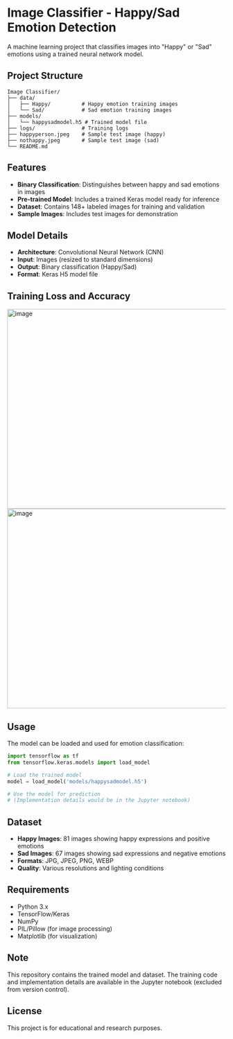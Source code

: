 # Image Classifier - Happy/Sad Emotion Detection

A machine learning project that classifies images into "Happy" or "Sad" emotions using a trained neural network model.

## Project Structure

```
Image Classifier/
├── data/
│   ├── Happy/          # Happy emotion training images
│   └── Sad/            # Sad emotion training images
├── models/
│   └── happysadmodel.h5 # Trained model file
├── logs/               # Training logs
├── happyperson.jpeg    # Sample test image (happy)
├── nothappy.jpeg       # Sample test image (sad)
└── README.md
```

## Features

- **Binary Classification**: Distinguishes between happy and sad emotions in images
- **Pre-trained Model**: Includes a trained Keras model ready for inference
- **Dataset**: Contains 148+ labeled images for training and validation
- **Sample Images**: Includes test images for demonstration

## Model Details

- **Architecture**: Convolutional Neural Network (CNN)
- **Input**: Images (resized to standard dimensions)
- **Output**: Binary classification (Happy/Sad)
- **Format**: Keras H5 model file
  
## Training Loss and Accuracy 

<img width="547" height="461" alt="image" src="https://github.com/user-attachments/assets/540afedd-2ff6-4c1e-a30c-7f28565a6a8b" />

<img width="547" height="461" alt="image" src="https://github.com/user-attachments/assets/e86af6f4-8187-454c-a170-ad7662e26501" />


## Usage

The model can be loaded and used for emotion classification:

```python
import tensorflow as tf
from tensorflow.keras.models import load_model

# Load the trained model
model = load_model('models/happysadmodel.h5')

# Use the model for prediction
# (Implementation details would be in the Jupyter notebook)
```

## Dataset

- **Happy Images**: 81 images showing happy expressions and positive emotions
- **Sad Images**: 67 images showing sad expressions and negative emotions
- **Formats**: JPG, JPEG, PNG, WEBP
- **Quality**: Various resolutions and lighting conditions

## Requirements

- Python 3.x
- TensorFlow/Keras
- NumPy
- PIL/Pillow (for image processing)
- Matplotlib (for visualization)

## Note

This repository contains the trained model and dataset. The training code and implementation details are available in the Jupyter notebook (excluded from version control).

## License

This project is for educational and research purposes.
